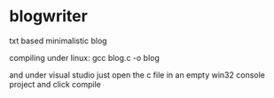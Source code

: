 # blogwriter
txt based minimalistic blog

compiling under linux: gcc blog.c -o blog

and under visual studio just open the c file in an empty win32 console project and click compile
